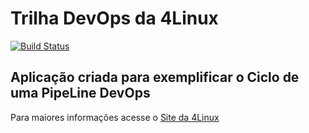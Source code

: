# Trilha DevOps da 4Linux

<!-- Altere a Flag abaixo com sua URL do Travis -->
[![Build Status](https://travis-ci.org/pdssilva/DevOpsLab-HelloWorld.svg?branch=master)](https://travis-ci.org/pdssilva/DevOpsLab-HelloWorld)

## Aplicação criada para exemplificar o Ciclo de uma PipeLine DevOps


Para maiores informações acesse o [Site da 4Linux](https://www.4linux.com.br/cursos/devops)
